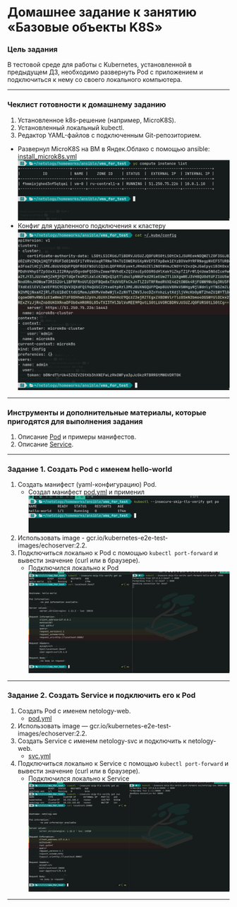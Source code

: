 # Домашнее задание к занятию «Базовые объекты K8S»

### Цель задания

В тестовой среде для работы с Kubernetes, установленной в предыдущем ДЗ, необходимо развернуть Pod с приложением и подключиться к нему со своего локального компьютера. 

------

### Чеклист готовности к домашнему заданию

1. Установленное k8s-решение (например, MicroK8S).
2. Установленный локальный kubectl.
3. Редактор YAML-файлов с подключенным Git-репозиторием.

* Развернул MicroK8S на ВМ в Яндек.Облако с помощью ansible: [install_microk8s.yml](../1.1/playbook/install_microk8s.yml)
![](img/0.png)
* Конфиг для удаленного подключения к кластеру
  ![](img/01.png)

------

### Инструменты и дополнительные материалы, которые пригодятся для выполнения задания

1. Описание [Pod](https://kubernetes.io/docs/concepts/workloads/pods/) и примеры манифестов.
2. Описание [Service](https://kubernetes.io/docs/concepts/services-networking/service/).

------

### Задание 1. Создать Pod с именем hello-world

1. Создать манифест (yaml-конфигурацию) Pod.
   * Создал манифест [pod.yml](./src/pod.yml) и применил
  ![](img/11.png)
2. Использовать image - gcr.io/kubernetes-e2e-test-images/echoserver:2.2.
3. Подключиться локально к Pod с помощью `kubectl port-forward` и вывести значение (curl или в браузере).
   * Подключился локально к Pod
  ![](img/12.png)
------

### Задание 2. Создать Service и подключить его к Pod

1. Создать Pod с именем netology-web.
   * [pod.yml](./src/pod.yml)
2. Использовать image — gcr.io/kubernetes-e2e-test-images/echoserver:2.2.
3. Создать Service с именем netology-svc и подключить к netology-web.
   * [svc.yml](./src/srv.yml)
4. Подключиться локально к Service с помощью `kubectl port-forward` и вывести значение (curl или в браузере).
   * Подключился локально к Service
     ![](img/44.png)
------